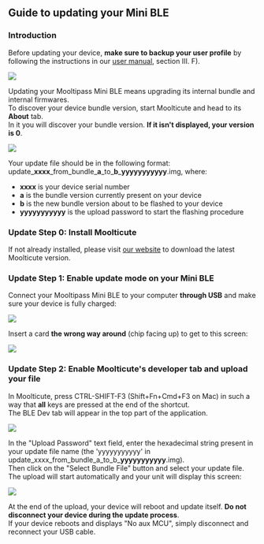 ## [](#header-2)Guide to updating your Mini BLE  
   
### [](#header-3)Introduction
  
Before updating your device, **make sure to backup your user profile** by following the instructions in our [user manual](https://github.com/mooltipass/minible/raw/master/MooltipassMiniBLEUserManual.pdf), section III. F).  
  
![](https://github.com/mooltipass/minible/blob/gh-pages/images/minible_update_guide/ble_bundle_version.png?raw=true)  
  
Updating your Mooltipass Mini BLE means upgrading its internal bundle and internal firmwares.  
To discover your device bundle version, start Moolticute and head to its **About** tab.  
In it you will discover your bundle version. **If it isn't displayed, your version is 0**.  
  
![](https://github.com/mooltipass/minible/blob/gh-pages/images/minible_update_guide/update_file_win.png?raw=true)  
  
Your update file should be in the following format: update\_**xxxx**\_from_bundle\_**a**\_to\_**b**\_**yyyyyyyyyyy**.img, where:  
- **xxxx** is your device serial number
- **a** is the bundle version currently present on your device
- **b** is the new bundle version about to be flashed to your device
- **yyyyyyyyyyy** is the upload password to start the flashing procedure
  
### [](#header-3)Update Step 0: Install Moolticute
If not already installed, please visit [our website](https://www.themooltipass.com/setup/) to download the latest Moolticute version.
  
  
### [](#header-3)Update Step 1: Enable update mode on your Mini BLE
Connect your Mooltipass Mini BLE to your computer **through USB** and make sure your device is fully charged:  
  
![](https://github.com/mooltipass/minible/blob/gh-pages/images/rf_debug_guide/welcome_screen.png?raw=true)  
  
Insert a card **the wrong way around** (chip facing up) to get to this screen:  
  
![](https://github.com/mooltipass/minible/blob/gh-pages/images/rf_debug_guide/invalid.png?raw=true)  
  
    
### [](#header-3)Update Step 2: Enable Moolticute's developer tab and upload your file

In Moolticute, press CTRL-SHIFT-F3 (Shift+Fn+Cmd+F3 on Mac) in such a way that **all** keys are pressed at the end of the shortcut.  
The BLE Dev tab will appear in the top part of the application.  
  
![](https://github.com/mooltipass/minible/blob/gh-pages/images/minible_update_guide/minible_update_with_password.png?raw=true)  

In the "Upload Password" text field, enter the hexadecimal string present in your update file name (the 'yyyyyyyyyyy' in update\_xxxx\_from_bundle\_a\_to\_b\_**yyyyyyyyyyy**.img).  
Then click on the "Select Bundle File" button and select your update file. The upload will start automatically and your unit will display this screen:    
  
![](https://github.com/mooltipass/minible/blob/gh-pages/images/minible_update_guide/firmware_file_update.png?raw=true)  
   
At the end of the upload, your device will reboot and update itself. **Do not disconnect your device during the update process**.  
If your device reboots and displays "No aux MCU", simply disconnect and reconnect your USB cable.   
